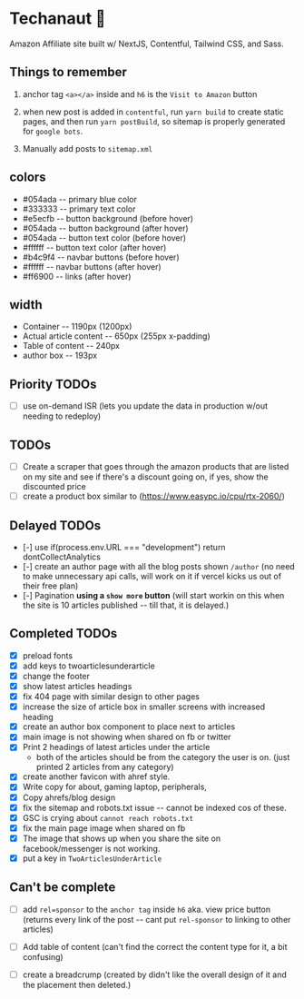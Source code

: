# Techanaut 🚀

Amazon Affiliate site built w/ NextJS, Contentful, Tailwind CSS, and Sass.

## Things to remember

1. anchor tag `<a></a>` inside and `h6` is the `Visit to Amazon` button

2. when new post is added in `contentful`, run `yarn build` to create static pages, and then run `yarn postBuild`, so sitemap is properly generated for `google bots`.

3. Manually add posts to `sitemap.xml`

## colors

- #054ada -- primary blue color
- #333333 -- primary text color
- #e5ecfb -- button background (before hover)
- #054ada -- button background (after hover)
- #054ada -- button text color (before hover)
- #ffffff -- button text color (after hover)
- #b4c9f4 -- navbar buttons (before hover)
- #ffffff -- navbar buttons (after hover)
- #ff6900 -- links (after hover)

## width

- Container -- 1190px (1200px)
- Actual article content -- 650px (255px x-padding)
- Table of content -- 240px
- author box -- 193px

## Priority TODOs

- [ ] use on-demand ISR (lets you update the data in production w/out needing to redeploy)

## TODOs

- [ ] Create a scraper that goes through the amazon products that are listed on my site and see if there's a discount going on, if yes, show the discounted price
- [ ] create a product box similar to (https://www.easypc.io/cpu/rtx-2060/)

## Delayed TODOs

- [-] use if(process.env.URL === "development") return dontCollectAnalytics
- [-] create an author page with all the blog posts shown `/author` (no need to make unnecessary api calls, will work on it if vercel kicks us out of their free plan)
- [-] Pagination **using a `show more` button** (will start workin on this when the site is 10 articles published -- till that, it is delayed.)
  <!-- Page-1: skip=0, limit=10 -->
  <!-- Page-2: skip=10, limit=10 -->
  <!-- Page-3: skip=20, limit=10 -->

## Completed TODOs

- [x] preload fonts
- [x] add keys to twoarticlesunderarticle
- [x] change the footer
- [x] show latest articles headings
- [x] fix 404 page with similar design to other pages
- [x] increase the size of article box in smaller screens with increased heading
- [x] create an author box component to place next to articles
- [x] main image is not showing when shared on fb or twitter
- [x] Print 2 headings of latest articles under the article
  - both of the articles should be from the category the user is on. (just printed 2 articles from any category)
- [x] create another favicon with ahref style.
- [x] Write copy for about, gaming laptop, peripherals,
- [x] Copy ahrefs/blog design
- [x] fix the sitemap and robots.txt issue -- cannot be indexed cos of these.
- [x] GSC is crying about `cannot reach robots.txt`
- [x] fix the main page image when shared on fb
- [x] The image that shows up when you share the site on facebook/messenger is not working.
- [x] put a key in `TwoArticlesUnderArticle`

## Can't be complete

- [ ] add `rel=sponsor` to the `anchor tag` inside `h6` aka. view price button (returns every link of the post -- cant put `rel-sponsor` to linking to other articles)

- [ ] Add table of content (can't find the correct the content type for it, a bit confusing)

- [ ] create a breadcrump (created by didn't like the overall design of it and the placement then deleted.)

